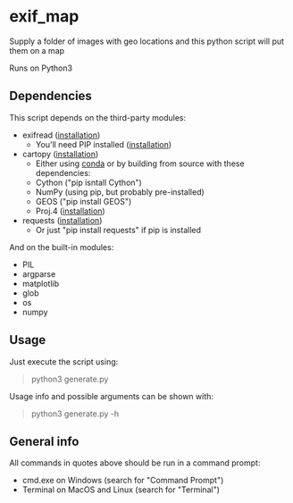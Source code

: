
# exif_map
Supply a folder of images with geo locations and this python script will put them on a map

Runs on Python3

## Dependencies ##
This script depends on the third-party modules:
* exifread ([installation](https://pypi.org/project/ExifRead/))
  - You'll need PIP installed ([installation](https://pip.pypa.io/en/stable/installing/))
* cartopy ([installation](https://scitools.org.uk/cartopy/docs/v0.16/installing.html))
  - Either using [conda](https://conda.io/docs/user-guide/install/index.html) or by building from source with these dependencies:
  - Cython ("pip isntall Cython")
  - NumPy (using pip, but probably pre-installed)
  - GEOS ("pip install GEOS")
  - Proj.4 ([installation](https://proj4.org/install.html#install))
* requests ([installation](http://docs.python-requests.org/en/master/user/install/))
  - Or just "pip install requests" if pip is installed

And on the built-in modules:
* PIL
* argparse
* matplotlib
* glob
* os
* numpy

## Usage ##
Just execute the script using:
> python3 generate.py

Usage info and possible arguments can be shown with:
> python3 generate.py -h

## General info ##
All commands in quotes above should be run in a command prompt:
- cmd.exe on Windows (search for "Command Prompt")
- Terminal on MacOS and Linux (search for "Terminal")
